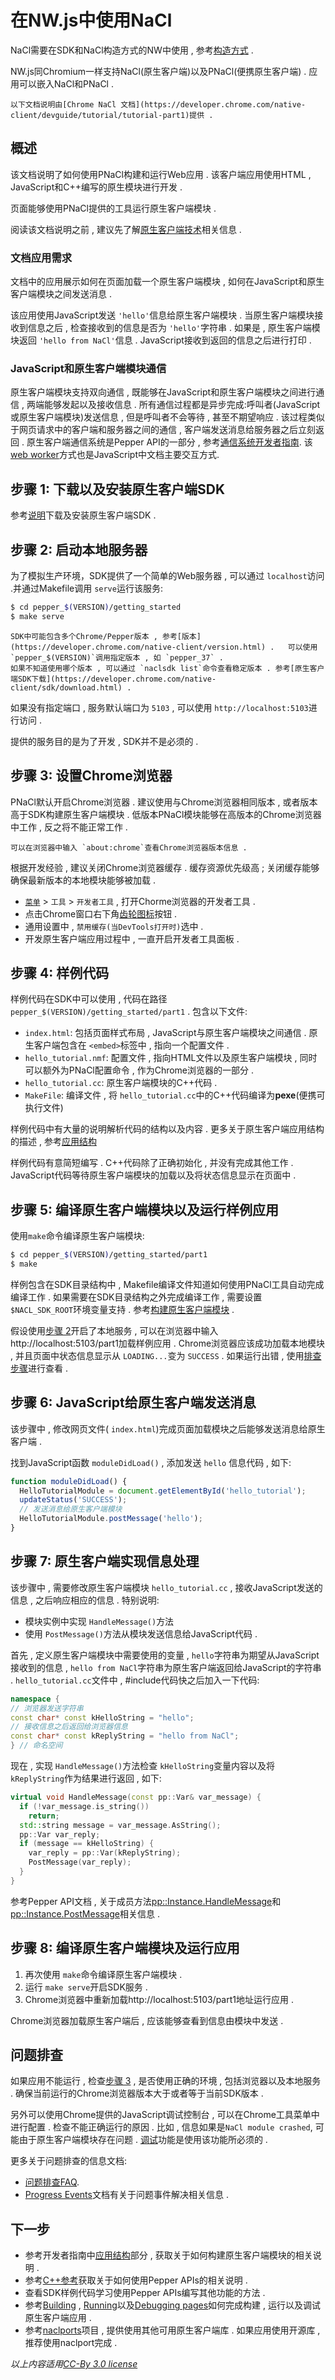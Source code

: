 # 在NW.js中使用NaCl

NaCl需要在SDK和NaCl构造方式的NW中使用 , 参考[构造方式](Build-Flavors.md) .      

NW.js同Chromium一样支持NaCl(原生客户端)以及PNaCl(便携原生客户端) . 应用可以嵌入NaCl和PNaCl .

	以下文档说明由[Chrome NaCl 文档](https://developer.chrome.com/native-client/devguide/tutorial/tutorial-part1)提供 . 

## 概述

该文档说明了如何使用PNaCl构建和运行Web应用 . 该客户端应用使用HTML , JavaScript和C++编写的原生模块进行开发 . 

页面能够使用PNaCl提供的工具运行原生客户端模块 . 

阅读该文档说明之前 , 建议先了解[原生客户端技术](https://developer.chrome.com/native-client/overview.html)相关信息 .        

### 文档应用需求
文档中的应用展示如何在页面加载一个原生客户端模块 , 如何在JavaScript和原生客户端模块之间发送消息 . 

该应用使用JavaScript发送 `'hello'`信息给原生客户端模块 . 当原生客户端模块接收到信息之后 , 检查接收到的信息是否为 `'hello'`字符串 . 如果是 , 原生客户端模块返回 `'hello from NaCl'`信息 . JavaScript接收到返回的信息之后进行打印 . 

### JavaScript和原生客户端模块通信

原生客户端模块支持双向通信 , 既能够在JavaScript和原生客户端模块之间进行通信 , 两端能够发起以及接收信息 . 所有通信过程都是异步完成:呼叫者(JavaScript或原生客户端模块)发送信息 , 但是呼叫者不会等待 , 甚至不期望响应 . 该过程类似于网页请求中的客户端和服务器之间的通信 , 客户端发送消息给服务器之后立刻返回 . 原生客户端通信系统是Pepper API的一部分 , 参考[通信系统开发者指南](https://developer.chrome.com/native-client/devguide/coding/message-system.html). 该[web worker](http://en.wikipedia.org/wiki/Web_worker)方式也是JavaScript中文档主要交互方式.

## 步骤 1: 下载以及安装原生客户端SDK

参考[说明](https://developer.chrome.com/native-client/sdk/download.html)下载及安装原生客户端SDK . 

## 步骤 2: 启动本地服务器

为了模拟生产环境，SDK提供了一个简单的Web服务器 , 可以通过 `localhost`访问 .并通过Makefile调用 `serve`运行该服务:

```bash
$ cd pepper_$(VERSION)/getting_started
$ make serve
```

	SDK中可能包含多个Chrome/Pepper版本 , 参考[版本](https://developer.chrome.com/native-client/version.html) . 	可以使用 `pepper_$(VERSION)`调用指定版本 , 如 `pepper_37` . 
	如果不知道使用哪个版本 , 可以通过 `naclsdk list`命令查看稳定版本 . 参考[原生客户端SDK下载](https://developer.chrome.com/native-client/sdk/download.html) .          
	
如果没有指定端口 , 服务默认端口为 `5103` , 可以使用 `http://localhost:5103`进行访问 . 

提供的服务目的是为了开发 , SDK并不是必须的 . 

## 步骤 3: 设置Chrome浏览器

PNaCl默认开启Chrome浏览器 . 建议使用与Chrome浏览器相同版本 , 或者版本高于SDK构建原生客户端模块 . 低版本PNaCl模块能够在高版本的Chrome浏览器中工作 , 反之将不能正常工作 . 

	可以在浏览器中输入 `about:chrome`查看Chrome浏览器版本信息 . 

根据开发经验 , 建议关闭Chrome浏览器缓存 . 缓存资源优先级高 ; 关闭缓存能够确保最新版本的本地模块能够被加载 . 

* [`菜单`](https://developer.chrome.com/native-client/images/menu-icon.png) &gt; `工具` &gt; `开发者工具` , 打开Chorme浏览器的开发者工具 . 
* 点击Chrome窗口右下角[齿轮图标](https://developer.chrome.com/native-client/images/gear-icon.png)按钮 .      
* 通用设置中 , `禁用缓存(当DevTools打开时)`选中 . 
* 开发原生客户端应用过程中 , 一直开启开发者工具面板 . 

## 步骤 4: 样例代码
样例代码在SDK中可以使用 , 代码在路径 `pepper_$(VERSION)/getting_started/part1` . 包含以下文件:

* `index.html`: 包括页面样式布局 , JavaScript与原生客户端模块之间通信 . 原生客户端包含在 `<embed>`标签中 , 指向一个配置文件 . 
* `hello_tutorial.nmf`: 配置文件 , 指向HTML文件以及原生客户端模块 , 同时可以额外为PNaCl配置命令 , 作为Chrome浏览器的一部分 . 
* `hello_tutorial.cc`: 原生客户端模块的C++代码 . 
* `MakeFile`: 编译文件 , 将 `hello_tutorial.cc`中的C++代码编译为**pexe**(便携可执行文件)

样例代码中有大量的说明解析代码的结构以及内容 . 更多关于原生客户端应用结构的描述 , 参考[应用结构](https://developer.chrome.com/native-client/devguide/coding/application-structure.html)

样例代码有意简短编写 . C++代码除了正确初始化 , 并没有完成其他工作 . JavaScript代码等待原生客户端模块的加载以及将状态信息显示在页面中 . 

## 步骤 5: 编译原生客户端模块以及运行样例应用
使用`make`命令编译原生客户端模块:

```bash
$ cd pepper_$(VERSION)/getting_started/part1
$ make
```

样例包含在SDK目录结构中 , Makefile编译文件知道如何使用PNaCl工具自动完成编译工作 . 
如果需要在SDK目录结构之外完成编译工作 , 需要设置 `$NACL_SDK_ROOT`环境变量支持 . 参考[构建原生客户端模块](https://developer.chrome.com/native-client/devguide/devcycle/building.html) .                   

假设使用[步骤 2](#step-2-start-a-local-server)开启了本地服务 , 可以在浏览器中输入http://localhost:5103/part1加载样例应用 . Chrome浏览器应该成功加载本地模块 , 并且页面中状态信息显示从 `LOADING...`变为 `SUCCESS` . 如果运行出错 , 使用[排查步骤](#troubleshooting)进行查看 . 


## 步骤 6: JavaScript给原生客户端发送消息
该步骤中 , 修改网页文件( `index.html`)完成页面加载模块之后能够发送消息给原生客户端 . 

找到JavaScript函数 `moduleDidLoad()` , 添加发送 `hello` 信息代码 , 如下:

```javascript
function moduleDidLoad() {
  HelloTutorialModule = document.getElementById('hello_tutorial');
  updateStatus('SUCCESS');
  // 发送消息给原生客户端模块
  HelloTutorialModule.postMessage('hello');
}
```

## 步骤 7: 原生客户端实现信息处理
该步骤中 , 需要修改原生客户端模块 `hello_tutorial.cc` , 接收JavaScript发送的信息 , 之后响应相应的信息 . 特别说明:

* 模块实例中实现 `HandleMessage()`方法
* 使用 `PostMessage()`方法从模块发送信息给JavaScript代码 . 

首先 , 定义原生客户端模块中需要使用的变量 , `hello`字符串为期望从JavaScript接收到的信息 , `hello from NaCl`字符串为原生客户端返回给JavaScript的字符串 . `hello_tutorial.cc`文件中 , #include代码快之后加入一下代码:

```c++
namespace {
// 浏览器发送字符串
const char* const kHelloString = "hello";
// 接收信息之后返回给浏览器信息
const char* const kReplyString = "hello from NaCl";
} // 命名空间
```

现在 , 实现 `HandleMessage()`方法检查 `kHelloString`变量内容以及将 `kReplyString`作为结果进行返回 , 如下:

```c++
virtual void HandleMessage(const pp::Var& var_message) {
  if (!var_message.is_string())
    return;
  std::string message = var_message.AsString();
  pp::Var var_reply;
  if (message == kHelloString) {
    var_reply = pp::Var(kReplyString);
    PostMessage(var_reply);
  }
}
```

参考Pepper API文档 , 关于成员方法[pp::Instance.HandleMessage](https://developer.chrome.com/native-client/pepper_stable/cpp/classpp_1_1_instance.html#a5dce8c8b36b1df7cfcc12e42397a35e8)和[pp::Instance.PostMessage](https://developer.chrome.com/native-client/pepper_stable/cpp/classpp_1_1_instance.html#a67e888a4e4e23effe7a09625e73ecae9)相关信息 . 

## 步骤 8: 编译原生客户端模块及运行应用

1. 再次使用 `make`命令编译原生客户端模块 . 
2. 运行 `make serve`开启SDK服务 . 
3. Chrome浏览器中重新加载http://localhost:5103/part1地址运行应用 . 

Chrome浏览器加载原生客户端后 , 应该能够查看到信息由模块中发送 .

## 问题排查

如果应用不能运行 , 检查[步骤 3](#step-3-set-up-the-chrome-browser) , 是否使用正确的环境 , 包括浏览器以及本地服务 . 确保当前运行的Chrome浏览器版本大于或者等于当前SDK版本 . 

另外可以使用Chrome提供的JavaScript调试控制台 , 可以在Chrome工具菜单中进行配置 . 检查不能正确运行的原因 . 比如 , 信息如果是`NaCl module crashed`, 可能由于原生客户端模块存在问题 . [调试](https://developer.chrome.com/native-client/devguide/devcycle/debugging.html)功能是使用该功能所必须的 . 

更多关于问题排查的信息文档:

* [问题排查FAQ](https://developer.chrome.com/native-client/faq.html#faq-troubleshooting).
* [Progress Events](https://developer.chrome.com/native-client/devguide/coding/progress-events.html)文档有关于问题事件解决相关信息 . 

## 下一步

* 参考开发者指南中[应用结构](https://developer.chrome.com/native-client/devguide/coding/application-structure.html)部分 , 获取关于如何构建原生客户端模块的相关说明 . 
* 参考[C++参考](https://developer.chrome.com/native-client/pepper_stable/cpp)获取关于如何使用Pepper APIs的相关说明 . 
* 查看SDK样例代码学习使用Pepper APIs编写其他功能的方法 . 
* 参考[Building](https://developer.chrome.com/native-client/devguide/devcycle/building.html) , [Running](https://developer.chrome.com/native-client/devguide/devcycle/running.html)以及[Debugging pages](https://developer.chrome.com/native-client/devguide/devcycle/debugging.html)如何完成构建 , 运行以及调试原生客户端应用 . 
* 参考[naclports](http://code.google.com/p/naclports/)项目 , 提供使用其他可用原生客户端库 . 如果应用使用开源库 , 推荐使用naclport完成 . 

_以上内容适用[CC-By 3.0 license](http://creativecommons.org/licenses/by/3.0/)_